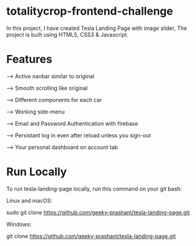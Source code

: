 # totalitycrop-frontend-challenge
In this project, I have created Tesla Landing Page with image slider, The project is built using HTML5, CSS3 &amp; Javascript.


# Features
--> Active navbar similar to original

--> Smooth scrolling like original

--> Different components for each car

--> Working side-menu

--> Email and Password Authentication with firebase

--> Persistant log in even after reload unless you sign-out

--> Your personal dashboard on account tab

# Run Locally
To run tesla-landing-page locally, run this command on your git bash:

Linux and macOS:

sudo git clone https://github.com/geeky-prashant/tesla-landing-page.git

Windows:

git clone https://github.com/geeky-prashant/tesla-landing-page.git
